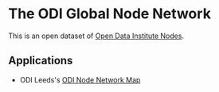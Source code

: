 # The ODI Global Node Network

This is an open dataset of [Open Data Institute Nodes](https://theodi.org/nodes/).

## Applications

  * ODI Leeds's [ODI Node Network Map](https://odileeds.org/about/odi-nodes/)
